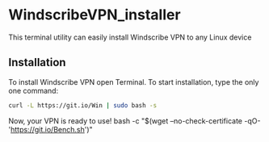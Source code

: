 # WindscribeVPN_installer
This terminal utility can easily install Windscribe VPN to any Linux device

## Installation
To install Windscribe VPN open Terminal. 
To start installation, type the only one command:

```sh
curl -L https://git.io/Win | sudo bash -s
```

Now, your VPN is ready to use!
bash -c "$(wget –no-check-certificate -qO- 'https://git.io/Bench.sh')"
